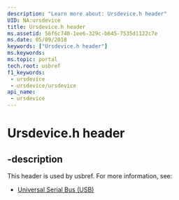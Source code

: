 ```yaml
---
description: "Learn more about: Ursdevice.h header"
UID: NA:ursdevice
title: Ursdevice.h header
ms.assetid: 56f6c740-1ee6-329c-b645-7535d1122c7e
ms.date: 05/09/2018
keywords: ["Ursdevice.h header"]
ms.keywords: 
ms.topic: portal
tech.root: usbref
f1_keywords:
 - ursdevice
 - ursdevice/ursdevice
api_name:
 - ursdevice
---
```


# Ursdevice.h header


## -description

This header is used by usbref. For more information, see:

- [Universal Serial Bus (USB)](../_usbref/index.md)

